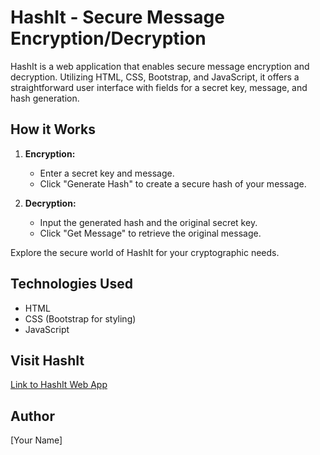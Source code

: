 # HashIt - Secure Message Encryption/Decryption

HashIt is a web application that enables secure message encryption and decryption. Utilizing HTML, CSS, Bootstrap, and JavaScript, it offers a straightforward user interface with fields for a secret key, message, and hash generation.

## How it Works

1. **Encryption:**
   - Enter a secret key and message.
   - Click "Generate Hash" to create a secure hash of your message.

2. **Decryption:**
   - Input the generated hash and the original secret key.
   - Click "Get Message" to retrieve the original message.

Explore the secure world of HashIt for your cryptographic needs.

## Technologies Used
- HTML
- CSS (Bootstrap for styling)
- JavaScript

## Visit HashIt
[Link to HashIt Web App](#)

## Author
[Your Name]
